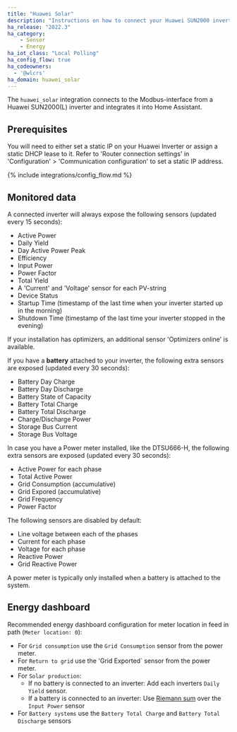 ```yaml
---
title: "Huawei Solar"
description: "Instructions on how to connect your Huawei SUN2000 inverter to Home Assistant"
ha_release: "2022.3"
ha_category: 
    - Sensor
    - Energy
ha_iot_class: "Local Polling"
ha_config_flow: true
ha_codeowners:
  - '@wlcrs'
ha_domain: huawei_solar
---
```


The `huawei_solar` integration connects to the Modbus-interface from a Huawei SUN2000(L) inverter and integrates it into Home Assistant.

## Prerequisites

You will need to either set a static IP on your Huawei Inverter or assign a static DHCP lease to it. Refer to 'Router connection settings' in 'Configuration' > 'Communication configuration' to set a static IP address.

{% include integrations/config_flow.md %}

## Monitored data

A connected inverter will always expose the following sensors (updated every 15 seconds):

- Active Power
- Daily Yield
- Day Active Power Peak
- Efficiency
- Input Power
- Power Factor
- Total Yield
- A 'Current' and 'Voltage' sensor for each PV-string
- Device Status
- Startup Time (timestamp of the last time when your inverter started up in the morning)
- Shutdown Time (timestamp of the last time your inverter stopped in the evening)

If your installation has optimizers, an additional sensor 'Optimizers online' is available.

If you have a **battery** attached to your inverter, the following extra sensors are exposed (updated every 30 seconds):

- Battery Day Charge
- Battery Day Discharge
- Battery State of Capacity
- Battery Total Charge
- Battery Total Discharge
- Charge/Discharge Power
- Storage Bus Current
- Storage Bus Voltage

In case you have a Power meter installed, like the DTSU666-H, the following extra sensors are exposed (updated every 30 seconds):

- Active Power for each phase
- Total Active Power
- Grid Consumption (accumulative)
- Grid Expored (accumulative)
- Grid Frequency
- Power Factor

The following sensors are disabled by default:
- Line voltage between each of the phases
- Current for each phase
- Voltage for each phase
- Reactive Power
- Grid Reactive Power

A power meter is typically only installed when a battery is attached to the system.


## Energy dashboard

Recommended energy dashboard configuration for meter location in feed in path (`Meter location: 0`):

- For `Grid consumption` use the `Grid Consumption` sensor from the power meter.
- For `Return to grid` use the 'Grid Exported` sensor from the power meter.
- For `Solar production`: 
  - If no battery is connected to an inverter: Add each inverters `Daily Yield` sensor.
  - If a battery is connected to an inverter: Use [Riemann sum](/integrations/integration/) over the `Input Power` sensor 
- For `Battery systems` use the `Battery Total Charge` and `Battery Total Discharge` sensors